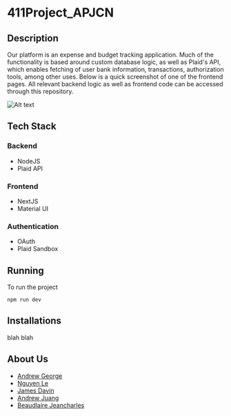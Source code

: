 ﻿# 411Project_APJCN
## Description
Our platform is an expense and budget tracking application. Much of the functionality is based around custom database logic, as well as Plaid's API, which enables fetching of user bank information, transactions, authorization tools, among other uses. Below is a quick screenshot of one of the frontend pages. All relevant backend logic as well as frontend code can be accessed through this repository.

![Alt text](https://cdn.glitch.global/d1543bd7-bc7d-4cd5-bfe2-2119128d273a/front%20end%20dashboard.png?v=1714409040683 "Dashboard")


## Tech Stack
### Backend
<ul>
  <li>NodeJS</li>
  <li>Plaid API</li>
</ul>

### Frontend
<ul>
  <li>NextJS</li>
  <li>Material UI</li>
</ul>

### Authentication
<ul>
  <li>OAuth</li>
  <li>Plaid Sandbox</li>
</ul>

## Running
To run the project
```
npm run dev
```

## Installations
blah blah

## About Us
<ul>
  <li><a href = "https://www.linkedin.com/in/andrew-george-b5a451285/">Andrew George</a></li>
  <li><a href = "https://www.linkedin.com/in/nguyenle04/">Nguyen Le</a></li>
  <li><a href = "https://www.linkedin.com/in/james-davin-bu/">James Davin</a></li>
  <li><a href = "https://www.linkedin.com/in/andrew-juang/">Andrew Juang</a></li>
  <li><a href = "">Beaudlaire Jeancharles</a></li>
</ul>
